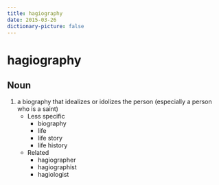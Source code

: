 ```yaml
---
title: hagiography
date: 2015-03-26
dictionary-picture: false
---
```


# hagiography


## Noun

1. a biography that idealizes or idolizes the person (especially a person who is a saint)
	- Less specific
		- biography
		- life
		- life story
		- life history
	- Related
		- hagiographer
		- hagiographist
		- hagiologist
